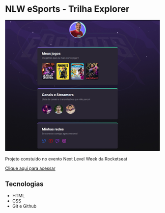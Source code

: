 # NLW eSports - Trilha Explorer

![preview](./.github/preview.png)

Projeto constuido no evento Next Level Week da Rocketseat

[Clique aqui para acessar](https://onitoan.github.io/NLW-Explorer-new/)


## Tecnologias

- HTML
- CSS
- Git e Github